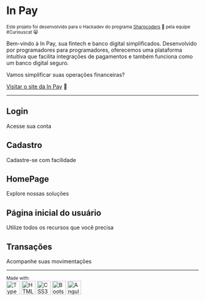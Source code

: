 # In Pay 
<sub>Este projeto foi desenvolvido para o Hackadev do programa [Sharpcoders](https://imatech.io/programas/sharp-coders) 🚀 pela equipe #Curiouscat 😸</sub>


Bem-vindo à In Pay, sua fintech e banco digital simplificados. Desenvolvido por programadores para programadores, oferecemos uma plataforma intuitiva que facilita integrações de pagamentos e também funciona como um banco digital seguro.

Vamos simplificar suas operações financeiras?

[Visitar o site da In Pay](https://www.inpay.com) 💎

-------------------------

## Login
Acesse sua conta 

## Cadastro
Cadastre-se com facilidade

## HomePage
Explore nossas soluções

## Página inicial do usuário
Utilize todos os recursos que você precisa

## Transações
Acompanhe suas movimentações

________________________________________

<sup>Made with:</sup>
<br>
<a href="https://www.typescriptlang.org/" target="_blank" rel="noreferrer"><img src="https://raw.githubusercontent.com/danielcranney/readme-generator/main/public/icons/skills/typescript-colored.svg" width="36" height="36" alt="TypeScript" /></a>
<a href="https://developer.mozilla.org/en-US/docs/Glossary/HTML5" target="_blank" rel="noreferrer"><img src="https://raw.githubusercontent.com/danielcranney/readme-generator/main/public/icons/skills/html5-colored.svg" width="36" height="36" alt="HTML5" /></a>
<a href="https://www.w3.org/TR/CSS/#css" target="_blank" rel="noreferrer"><img src="https://raw.githubusercontent.com/danielcranney/readme-generator/main/public/icons/skills/css3-colored.svg" width="36" height="36" alt="CSS3" /></a>
<a href="https://getbootstrap.com/" target="_blank" rel="noreferrer"><img src="https://raw.githubusercontent.com/danielcranney/readme-generator/main/public/icons/skills/bootstrap-colored.svg" width="36" height="36" alt="Bootstrap" /></a>
<a href="https://angular.io/" target="_blank" rel="noreferrer"><img src="https://raw.githubusercontent.com/danielcranney/readme-generator/main/public/icons/skills/angularjs-colored.svg" width="36" height="36" alt="Angular" /></a>
